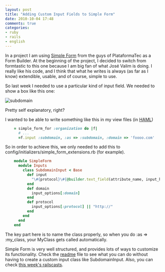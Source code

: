 ```yaml
---
layout: post
title: "Adding Custom Input Fields to Simple Form"
date: 2010-10-04 17:48
comments: true
categories: 
- ruby
- rails
- english
---
```


In a project I am using [Simple Form](http://github.com/plataformatec/simple_form) from the guys of PlataformaTec as a Form Builder. At the beginning of the project, I decided to switch from formtastic to this one because I am big fan of what José Valim is doing. I really like his code, and I think that what he writes is always (as far as I know) extendible, usable, and of course, simple to use. 

So last week I needed to use a particular kind of input field. We needed to show a box like this one:

![subdomain](/images/subdomain.png)
  
Pretty self explanatory, right? 

I wanted to be able to write something like this in my view files (in [HAML](http://haml-lang.com/))

``` ruby
    = simple_form_for :organization do |f|
      # ...
      =f.input :subdomain, :as => :subdomain, :domain => 'foooo.com'
```

So in order to achieve this, we only needed to add this to config/initializers/simple_form_extensions.rb (for example).
  
``` ruby
    module SimpleForm
      module Inputs
        class SubdomainInput < Base
          def input
            "\#{protocol}\#{@builder.text_field(attribute_name, input_html_options)}.\#{domain}"
          end
          def domain
            input_options[:domain]
          end
          def protocol
            input_options[:protocol] || "http://"
          end
        end
      end
    end
```

The key part here is to name the class properly, so when you do :as => :my_class, your MyClass gets called automatically. 

Simple Form is very well structured, and provides lots of ways to customize its functionality. Check the [readme](http://github.com/plataformatec/simple_form/blob/master//README.rdoc) file to see what you can do without having to create a custom input class like SubdomainInput. Also, you can check [this week's railscasts](http://railscasts.com/episodes/234-simple-form). 
